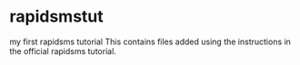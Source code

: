 # rapidsmstut
my first rapidsms tutorial
This contains files added using the instructions in the official rapidsms tutorial.
